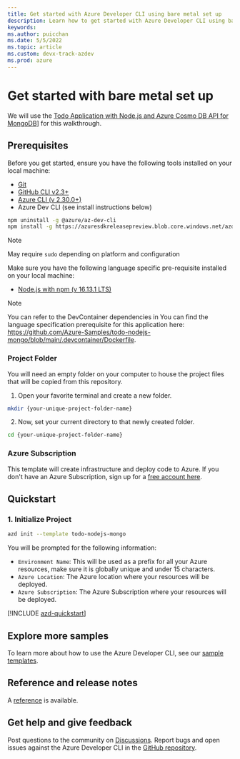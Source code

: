 ```yaml
---
title: Get started with Azure Developer CLI using bare metal set up
description: Learn how to get started with Azure Developer CLI using bare metal set up
keywords: 
ms.author: puicchan
ms.date: 5/5/2022
ms.topic: article
ms.custom: devx-track-azdev
ms.prod: azure
---
```


# Get started with bare metal set up

We will use the [Todo Application with Node.js and Azure Cosmo DB API for MongoDB](https://github.com/azure-samples/todo-nodejs-mongo)] for this walkthrough. 

## Prerequisites

Before you get started, ensure you have the following tools installed on your local machine:

- [Git](https://git-scm.com/)
- [GitHub CLI v2.3+](https://github.com/cli/cli)
- [Azure CLI (v 2.30.0+)](/cli/azure/install-azure-cli)
- Azure Dev CLI (see install instructions below)

```bash
npm uninstall -g @azure/az-dev-cli
npm install -g https://azuresdkreleasepreview.blob.core.windows.net/azd/standalone/latest/azure-az-dev-cli-latest.tgz
```
> [!NOTE]
> May require `sudo` depending on platform and configuration

Make sure you have the following language specific pre-requisite installed on your local machine:
- [Node.js with npm (v 16.13.1 LTS)](https://nodejs.org/)

> [!NOTE] 
> You can refer to the DevContainer dependencies in You can find the language specification prerequisite for this application here: https://github.com/Azure-Samples/todo-nodejs-mongo/blob/main/.devcontainer/Dockerfile.

### Project Folder

You will need an empty folder on your computer to house the project files that will be copied from this repository.

1. Open your favorite terminal and create a new folder.

```bash
mkdir {your-unique-project-folder-name}
```

2. Now, set your current directory to that newly created folder.

```bash
cd {your-unique-project-folder-name}
```

### Azure Subscription

This template will create infrastructure and deploy code to Azure. If you don't have an Azure Subscription, sign up for a [free account here](https://azure.microsoft.com/free/). 

## Quickstart

### 1. Initialize Project

```bash
azd init --template todo-nodejs-mongo
```

You will be prompted for the following information:

- `Environment Name`: This will be used as a prefix for all your Azure resources, make sure it is globally unique and under 15 characters.
- `Azure Location`: The Azure location where your resources will be deployed.
- `Azure Subscription`: The Azure Subscription where your resources will be deployed.

[!INCLUDE [azd-quickstart](includes/azd-quickstart.md)]

## Explore more samples

To learn more about how to use the Azure Developer CLI, see our [sample templates](azure-dev-cli-templates.md).

## Reference and release notes

A [reference](azure-cli-ref) is available.

## Get help and give feedback

Post questions to the community on [Discussions](https://github.com/Azure/azure-dev/discussions). Report bugs and open issues against the Azure Developer CLI in the [GitHub repository](https://github.com/Azure/azure-dev).